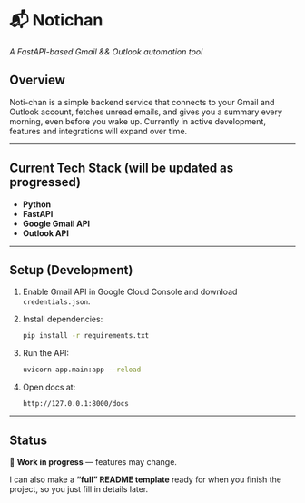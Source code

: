 
# 📬 Notichan

*A FastAPI-based Gmail && Outlook automation tool*

## Overview

Noti-chan is a simple backend service that connects to your Gmail and Outlook account, fetches unread emails, and gives you a summary every morning, even before you wake up.
Currently in active development, features and integrations will expand over time.

---

## Current Tech Stack (will be updated as progressed)

* **Python**
* **FastAPI**
* **Google Gmail API**
* **Outlook API**

---

## Setup (Development)

1. Enable Gmail API in Google Cloud Console and download `credentials.json`.
2. Install dependencies:

   ```bash
   pip install -r requirements.txt
   ```
3. Run the API:

   ```bash
   uvicorn app.main:app --reload
   ```
4. Open docs at:

   ```
   http://127.0.0.1:8000/docs
   ```

---

## Status

🚧 **Work in progress** — features may change.


I can also make a **“full” README template** ready for when you finish the project, so you just fill in details later.
